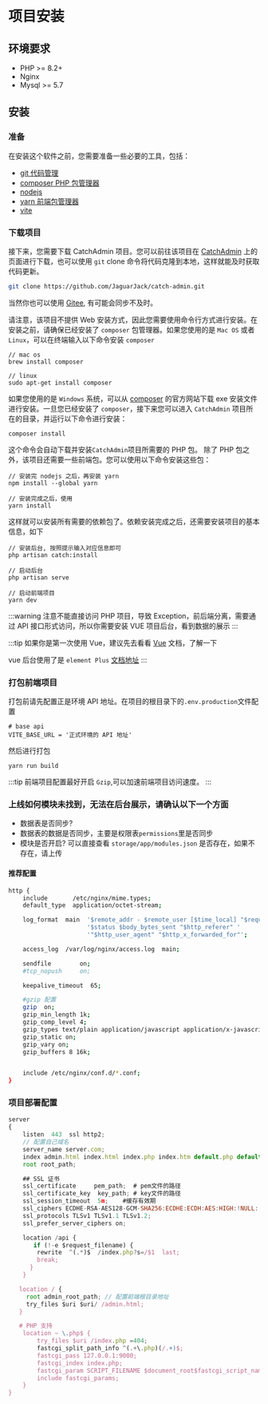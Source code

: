 # 项目安装

## 环境要求

- PHP >= 8.2+
- Nginx
- Mysql >= 5.7

## 安装

### 准备

在安装这个软件之前，您需要准备一些必要的工具，包括：

- [git 代码管理](https://git-scm.com/downloads)
- [composer PHP 包管理器](https://getcomposer.org/download/)
- [nodejs](https://nodejs.org/zh-cn/)
- [yarn 前端包管理器](https://yarn.bootcss.com/)
- [vite](https://cn.vitejs.dev/)

### 下载项目

接下来，您需要下载 CatchAdmin 项目。您可以前往该项目在 [CatchAdmin](https://github.com/JaguarJack/catch-admin) 上的页面进行下载，也可以使用 `git` clone 命令将代码克隆到本地，这样就能及时获取代码更新。

```sh
git clone https://github.com/JaguarJack/catch-admin.git
```

当然你也可以使用 [Gitee](https://gitee.com/jaguarjack/catchAdmin), 有可能会同步不及时。

请注意，该项目不提供 Web 安装方式，因此您需要使用命令行方式进行安装。在安装之前，请确保已经安装了 `composer` 包管理器。如果您使用的是 `Mac OS` 或者 `Linux`，可以在终端输入以下命令安装 `composer`

```shell
// mac os
brew install composer

// linux
sudo apt-get install composer
```

如果您使用的是 `Windows` 系统，可以从 [composer](https://docs.phpcomposer.com/) 的官方网站下载 exe 安装文件进行安装。一旦您已经安装了 `composer`，接下来您可以进入 `CatchAdmin` 项目所在的目录，并运行以下命令进行安装：

```shell
composer install
```

这个命令会自动下载并安装`CatchAdmin`项目所需要的 PHP 包。
除了 PHP 包之外，该项目还需要一些前端包。您可以使用以下命令安装这些包：

```shell
// 安装完 nodejs 之后，再安装 yarn
npm install --global yarn

// 安装完成之后，使用
yarn install
```

这样就可以安装所有需要的依赖包了。依赖安装完成之后，还需要安装项目的基本信息，如下

```shell
// 安装后台, 按照提示输入对应信息即可
php artisan catch:install

// 启动后台
php artisan serve

// 启动前端项目
yarn dev
```

:::warning
注意不能直接访问 PHP 项目，导致 Exception，前后端分离，需要通过 API 接口形式访问，所以你需要安装 VUE 项目后台，看到数据的展示
:::

:::tip
如果你是第一次使用 Vue，建议先去看看 [Vue](https://cn.vuejs.org/) 文档，了解一下

vue 后台使用了是 `element Plus` [文档地址](https://element-plus.org)
:::

### 打包前端项目

打包前请先配置正是环境 API 地址。在项目的根目录下的`.env.production`文件配置

```
# base api
VITE_BASE_URL = '正式环境的 API 地址'
```

然后进行打包

```
yarn run build
```

:::tip
前端项目配置最好开启 `Gzip`,可以加速前端项目访问速度。
:::

### 上线如何模块未找到，无法在后台展示，请确认以下一个方面

- 数据表是否同步?
- 数据表的数据是否同步，主要是权限表`permissions`里是否同步
- 模块是否开启? 可以直接查看 `storage/app/modules.json` 是否存在，如果不存在，请上传

#### 推荐配置

```sh
http {
    include       /etc/nginx/mime.types;
    default_type  application/octet-stream;

    log_format  main  '$remote_addr - $remote_user [$time_local] "$request" '
                      '$status $body_bytes_sent "$http_referer" '
                      '"$http_user_agent" "$http_x_forwarded_for"';

    access_log  /var/log/nginx/access.log  main;

    sendfile        on;
    #tcp_nopush     on;

    keepalive_timeout  65;

    #gzip 配置
    gzip  on;
    gzip_min_length 1k;
    gzip_comp_level 4;
    gzip_types text/plain application/javascript application/x-javascript text/css application/xml text/javascript ;
    gzip_static on;
    gzip_vary on;
    gzip_buffers 8 16k;


    include /etc/nginx/conf.d/*.conf;
}
```

### 项目部署配置

```js
server
{
    listen  443  ssl http2;
    // 配置自己域名
    server_name server.com;
    index admin.html index.html index.php index.htm default.php default.htm default.html;
    root root_path;

    ## SSL 证书
    ssl_certificate     pem_path;  # pem文件的路径
    ssl_certificate_key  key_path; # key文件的路径
    ssl_session_timeout  5m;    #缓存有效期
    ssl_ciphers ECDHE-RSA-AES128-GCM-SHA256:ECDHE:ECDH:AES:HIGH:!NULL:!aNULL:!MD5:!ADH:!RC4;
    ssl_protocols TLSv1 TLSv1.1 TLSv1.2;
    ssl_prefer_server_ciphers on;

    location /api {
       if (!-e $request_filename) {
        rewrite  ^(.*)$  /index.php?s=/$1  last;
        break;
      }
    }

   location / {
     root admin_root_path; // 配置前端根目录地址
     try_files $uri $uri/ /admin.html;
   }

   # PHP 支持
    location ~ \.php$ {
        try_files $uri /index.php =404;
        fastcgi_split_path_info ^(.+\.php)(/.+)$;
        fastcgi_pass 127.0.0.1:9000;
        fastcgi_index index.php;
        fastcgi_param SCRIPT_FILENAME $document_root$fastcgi_script_name;
        include fastcgi_params;
    }
}
```
